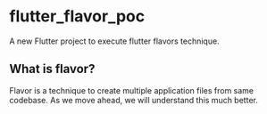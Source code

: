 # flutter_flavor_poc

A new Flutter project to execute flutter flavors technique.

## What is flavor?

Flavor is a technique to create multiple application files from same codebase. As we move ahead, we will understand this much better. 


